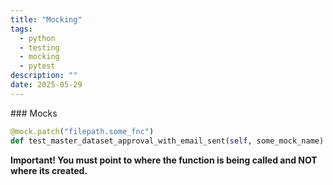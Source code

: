 ```yaml
---
title: "Mocking"
tags:
  - python
  - testing
  - mocking
  - pytest
description: ""
date: 2025-05-29
---
```



### Mocks

```python
@mock.patch("filepath.some_fnc")
def test_master_dataset_approval_with_email_sent(self, some_mock_name):
```

**Important! You must point to where the function is being called and NOT where its created.**

